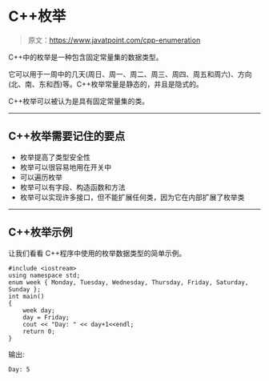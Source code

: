 # C++枚举

> 原文：<https://www.javatpoint.com/cpp-enumeration>

C++中的枚举是一种包含固定常量集的数据类型。

它可以用于一周中的几天(周日、周一、周二、周三、周四、周五和周六)、方向(北、南、东和西)等。C++枚举常量是静态的，并且是隐式的。

C++枚举可以被认为是具有固定常量集的类。

* * *

## C++枚举需要记住的要点

*   枚举提高了类型安全性
*   枚举可以很容易地用在开关中
*   可以遍历枚举
*   枚举可以有字段、构造函数和方法
*   枚举可以实现许多接口，但不能扩展任何类，因为它在内部扩展了枚举类

* * *

## C++枚举示例

让我们看看 C++程序中使用的枚举数据类型的简单示例。

```
#include <iostream>
using namespace std;
enum week { Monday, Tuesday, Wednesday, Thursday, Friday, Saturday, Sunday };
int main()
{
    week day;
    day = Friday;
    cout << "Day: " << day+1<<endl;
    return 0;
}	

```

输出:

```
Day: 5

```